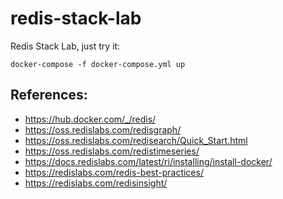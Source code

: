 # redis-stack-lab

Redis Stack Lab, just try it:

`docker-compose -f docker-compose.yml up`


## References:

- https://hub.docker.com/_/redis/
- https://oss.redislabs.com/redisgraph/
- https://oss.redislabs.com/redisearch/Quick_Start.html
- https://oss.redislabs.com/redistimeseries/
- https://docs.redislabs.com/latest/ri/installing/install-docker/
- https://redislabs.com/redis-best-practices/
- https://redislabs.com/redisinsight/
